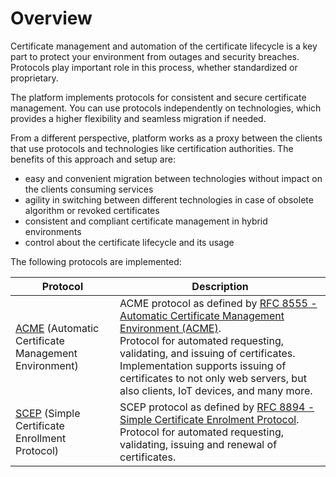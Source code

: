 # Overview

Certificate management and automation of the certificate lifecycle is a key part to protect your environment from outages and security breaches.
Protocols play important role in this process, whether standardized or proprietary.

The platform implements protocols for consistent and secure certificate management. You can use protocols independently on technologies, which provides a higher flexibility and seamless migration if needed.

From a different perspective, platform works as a proxy between the clients that use protocols and technologies like certification authorities. The benefits of this approach and setup are:
- easy and convenient migration between technologies without impact on the clients consuming services
- agility in switching between different technologies in case of obsolete algorithm or revoked certificates
- consistent and compliant certificate management in hybrid environments
- control about the certificate lifecycle and its usage

The following protocols are implemented:

| Protocol | Description |
| --- | --- |
| [ACME](acme/overview) (Automatic Certificate Management Environment) | ACME protocol as defined by [RFC 8555 - Automatic Certificate Management Environment (ACME)](https://datatracker.ietf.org/doc/html/rfc8555). <br/> Protocol for automated requesting, validating, and issuing of certificates. Implementation supports issuing of certificates to not only web servers, but also clients, IoT devices, and many more.|
| [SCEP](scep/overview) (Simple Certificate Enrollment Protocol) | SCEP protocol as defined by [RFC 8894 - Simple Certificate Enrolment Protocol](https://datatracker.ietf.org/doc/html/rfc8894). <br/> Protocol for automated requesting, validating, issuing and renewal of certificates.|
